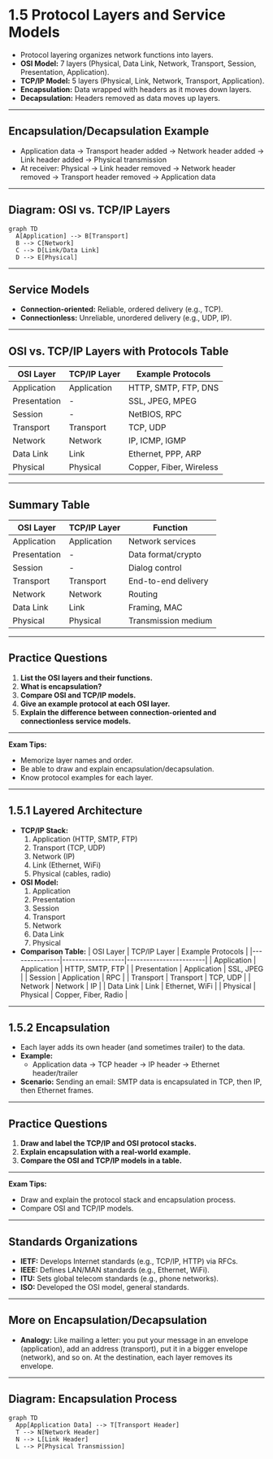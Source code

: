 # 1.5 Protocol Layers and Service Models

- Protocol layering organizes network functions into layers.
- **OSI Model:** 7 layers (Physical, Data Link, Network, Transport, Session, Presentation, Application).
- **TCP/IP Model:** 5 layers (Physical, Link, Network, Transport, Application).
- **Encapsulation:** Data wrapped with headers as it moves down layers.
- **Decapsulation:** Headers removed as data moves up layers.

---

## Encapsulation/Decapsulation Example
- Application data → Transport header added → Network header added → Link header added → Physical transmission
- At receiver: Physical → Link header removed → Network header removed → Transport header removed → Application data

---

## Diagram: OSI vs. TCP/IP Layers
```mermaid
graph TD
  A[Application] --> B[Transport]
  B --> C[Network]
  C --> D[Link/Data Link]
  D --> E[Physical]
```

---

## Service Models
- **Connection-oriented:** Reliable, ordered delivery (e.g., TCP).
- **Connectionless:** Unreliable, unordered delivery (e.g., UDP, IP).

---

## OSI vs. TCP/IP Layers with Protocols Table
| OSI Layer      | TCP/IP Layer | Example Protocols         |
|---------------|--------------|---------------------------|
| Application   | Application  | HTTP, SMTP, FTP, DNS      |
| Presentation  | -            | SSL, JPEG, MPEG           |
| Session       | -            | NetBIOS, RPC              |
| Transport     | Transport    | TCP, UDP                  |
| Network       | Network      | IP, ICMP, IGMP            |
| Data Link     | Link         | Ethernet, PPP, ARP        |
| Physical      | Physical     | Copper, Fiber, Wireless   |

---

## Summary Table
| OSI Layer      | TCP/IP Layer | Function                |
|---------------|--------------|-------------------------|
| Application   | Application  | Network services        |
| Presentation  | -            | Data format/crypto      |
| Session       | -            | Dialog control          |
| Transport     | Transport    | End-to-end delivery     |
| Network       | Network      | Routing                 |
| Data Link     | Link         | Framing, MAC            |
| Physical      | Physical     | Transmission medium     |

---

## Practice Questions
1. **List the OSI layers and their functions.**
2. **What is encapsulation?**
3. **Compare OSI and TCP/IP models.**
4. **Give an example protocol at each OSI layer.**
5. **Explain the difference between connection-oriented and connectionless service models.**

---

**Exam Tips:**
- Memorize layer names and order.
- Be able to draw and explain encapsulation/decapsulation.
- Know protocol examples for each layer.

---

## 1.5.1 Layered Architecture

- **TCP/IP Stack:**
  1. Application (HTTP, SMTP, FTP)
  2. Transport (TCP, UDP)
  3. Network (IP)
  4. Link (Ethernet, WiFi)
  5. Physical (cables, radio)
- **OSI Model:**
  1. Application
  2. Presentation
  3. Session
  4. Transport
  5. Network
  6. Data Link
  7. Physical
- **Comparison Table:**
| OSI Layer      | TCP/IP Layer      | Example Protocols      |
|---------------|-------------------|------------------------|
| Application   | Application       | HTTP, SMTP, FTP        |
| Presentation  | Application       | SSL, JPEG              |
| Session       | Application       | RPC                    |
| Transport     | Transport         | TCP, UDP               |
| Network       | Network           | IP                     |
| Data Link     | Link              | Ethernet, WiFi         |
| Physical      | Physical          | Copper, Fiber, Radio   |

---

## 1.5.2 Encapsulation

- Each layer adds its own header (and sometimes trailer) to the data.
- **Example:**
  - Application data → TCP header → IP header → Ethernet header/trailer
- **Scenario:** Sending an email: SMTP data is encapsulated in TCP, then IP, then Ethernet frames.

---

## Practice Questions
1. **Draw and label the TCP/IP and OSI protocol stacks.**
2. **Explain encapsulation with a real-world example.**
3. **Compare the OSI and TCP/IP models in a table.**

---

**Exam Tips:**
- Draw and explain the protocol stack and encapsulation process.
- Compare OSI and TCP/IP models.

---

## Standards Organizations
- **IETF:** Develops Internet standards (e.g., TCP/IP, HTTP) via RFCs.
- **IEEE:** Defines LAN/MAN standards (e.g., Ethernet, WiFi).
- **ITU:** Sets global telecom standards (e.g., phone networks).
- **ISO:** Developed the OSI model, general standards.

---

## More on Encapsulation/Decapsulation
- **Analogy:** Like mailing a letter: you put your message in an envelope (application), add an address (transport), put it in a bigger envelope (network), and so on. At the destination, each layer removes its envelope.

---

## Diagram: Encapsulation Process
```mermaid
graph TD
  App[Application Data] --> T[Transport Header]
  T --> N[Network Header]
  N --> L[Link Header]
  L --> P[Physical Transmission]
``` 